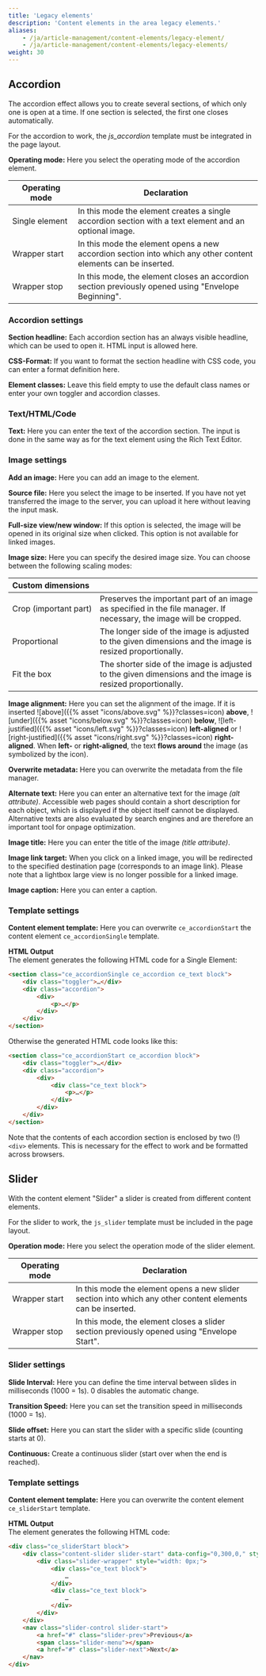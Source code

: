```yaml
---
title: 'Legacy elements'
description: 'Content elements in the area legacy elements.'
aliases:
    - /ja/article-management/content-elements/legacy-element/
    - /ja/article-management/content-elements/legacy-elements/
weight: 30
---
```



## Accordion

The accordion effect allows you to create several sections, of which only one is open at a time. If one section is 
selected, the first one closes automatically.

For the accordion to work, the *js_accordion* template must be integrated in the page layout.

**Operating mode:** Here you select the operating mode of the accordion element.

| Operating mode      | Declaration                                                                                                     |
|---------------------|-----------------------------------------------------------------------------------------------------------------|
| Single&nbsp;element | In this mode the element creates a single accordion section with a text element and an optional image.          |
| Wrapper&nbsp;start  | In this mode the element opens a new accordion section into which any other content elements can be inserted.   |
| Wrapper&nbsp;stop   | In this mode, the element closes an accordion section previously opened using "Envelope Beginning".             |


### Accordion settings

**Section headline:** Each accordion section has an always visible headline, which can be used to open it. HTML input 
is allowed here.

**CSS-Format:** If you want to format the section headline with CSS code, you can enter a format definition here.

**Element classes:** Leave this field empty to use the default class names or enter your own toggler and accordion 
classes.


### Text/HTML/Code

**Text:** Here you can enter the text of the accordion section. The input is done in the same way as for the text element using the Rich Text Editor.


### Image settings

**Add an image:** Here you can add an image to the element.

**Source file:** Here you select the image to be inserted. If you have not yet transferred the image to the server,
you can upload it here without leaving the input mask.

**Full-size view/new window:** If this option is selected, the image will be opened in its original size when clicked.
This option is not available for linked images.

**Image size:** Here you can specify the desired image size. You can choose between the following scaling modes:

| Custom dimensions               |                                                                                                                     |
|:--------------------------------|:--------------------------------------------------------------------------------------------------------------------|
| Crop&nbsp;(important&nbsp;part) | Preserves the important part of an image as specified in the file manager. If necessary, the image will be cropped. |
| Proportional                    | The longer side of the image is adjusted to the given dimensions and the image is resized proportionally.           |
| Fit&nbsp;the&nbsp;box           | The shorter side of the image is adjusted to the given dimensions and the image is resized proportionally.          |

**Image alignment:** Here you can set the alignment of the image. If it is inserted
![above]({{% asset "icons/above.svg" %}}?classes=icon) **above**,
![under]({{% asset "icons/below.svg" %}}?classes=icon) **below**,
![left-justified]({{% asset "icons/left.svg" %}}?classes=icon) **left-aligned** or
![right-justified]({{% asset "icons/right.svg" %}}?classes=icon) **right-aligned**. When **left-** or **right-aligned**,
the text **flows around** the image (as symbolized by the icon).

**Overwrite metadata:**  Here you can overwrite the metadata from the file manager.

**Alternate text:** Here you can enter an alternative text for the image *(alt attribute)*. Accessible web pages should
contain a short description for each object, which is displayed if the object itself cannot be displayed. Alternative
texts are also evaluated by search engines and are therefore an important tool for onpage optimization.

**Image title:** Here you can enter the title of the image *(title attribute)*.

**Image link target:** When you click on a linked image, you will be redirected to the specified destination page
(corresponds to an image link). Please note that a lightbox large view is no longer possible for a linked image.

**Image caption:** Here you can enter a caption.


### Template settings

**Content element template:** Here you can overwrite `ce_accordionStart` the content element `ce_accordionSingle` 
template.

**HTML Output**  
The element generates the following HTML code for a Single Element:

```html
<section class="ce_accordionSingle ce_accordion ce_text block">
    <div class="toggler">…</div>
    <div class="accordion">
        <div>
            <p>…</p>
        </div>
    </div>
</section>
```

Otherwise the generated HTML code looks like this:

```html
<section class="ce_accordionStart ce_accordion block">
    <div class="toggler">…</div>
    <div class="accordion">
        <div>
            <div class="ce_text block">
                <p>…</p> 
            </div>
        </div>
    </div>
</section>
```

Note that the contents of each accordion section is enclosed by two (!) `<div>` elements. This is necessary for the 
effect to work and be formatted across browsers.


## Slider

With the content element "Slider" a slider is created from different content elements.

For the slider to work, the `js_slider` template must be included in the page layout.

**Operation mode:** Here you select the operation mode of the slider element.

| Operating mode     | Declaration                                                                                                  |
|--------------------|--------------------------------------------------------------------------------------------------------------|
| Wrapper&nbsp;start | In this mode the element opens a new slider section into which any other content elements can be inserted.   |
| Wrapper&nbsp;stop  | In this mode, the element closes a slider section previously opened using "Envelope Start".                  |


### Slider settings

**Slide Interval:** Here you can define the time interval between slides in milliseconds (1000 = 1s). 0 disables the automatic change.

**Transition Speed:** Here you can set the transition speed in milliseconds (1000 = 1s).

**Slide offset:** Here you can start the slider with a specific slide (counting starts at 0).

**Continuous:** Create a continuous slider (start over when the end is reached).


### Template settings

**Content element template:** Here you can overwrite the content element `ce_sliderStart` template.

**HTML Output**  
The element generates the following HTML code:

```html
<div class="ce_sliderStart block">
    <div class="content-slider slider-start" data-config="0,300,0," style="visibility: visible;">
        <div class="slider-wrapper" style="width: 0px;">
            <div class="ce_text block">
                …
            </div>
            <div class="ce_text block">
                …
            </div>
        </div>
    </div>
    <nav class="slider-control slider-start">
        <a href="#" class="slider-prev">Previous</a>
        <span class="slider-menu"></span>
        <a href="#" class="slider-next">Next</a>
    </nav>
</div>
```